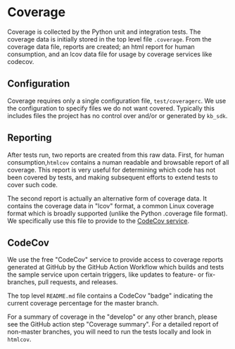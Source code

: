 # Coverage

Coverage is collected by the Python unit and integration tests. The coverage data is initially stored in the top level file `.coverage`. From the coverage data file, reports are created; an html report for human consumption, and an lcov data file for usage by coverage services like codecov.

## Configuration

Coverage requires only a single configuration file, `test/coveragerc`. We use the configuration to specify files we do not want covered. Typically this includes files the project has no control over and/or or generated by `kb_sdk`.

## Reporting


After tests run, two reports are created from this raw data. First, for human consumption,`htmlcov` contains a numan readable and browsable report of all coverage. This report is very useful for determining which code has not been covered by tests, and making subsequent efforts to extend tests to cover such code.

The second report is actually an alternative form of coverage data. It contains the coverage data in "lcov" format, a common Linux coverage format which is broadly supported (unlike the Python .coverage file format). We specifically use this file to provide to the [CodeCov service](https://about.codecov.io). 


## CodeCov

We use the free "CodeCov" service to provide access to coverage reports generated at GitHub by the GitHub Action Workflow which builds and tests the sample service upon certain triggers, like updates to feature- or fix- branches, pull requests, and releases.

The top level `README.md` file contains a CodeCov "badge" indicating the current coverage percentage for the master branch.

For a summary of coverage in the "develop" or any other branch, please see the GitHub action step "Coverage summary". For a detailed report of non-master branches, you will need to run the tests locally and look in `htmlcov`.